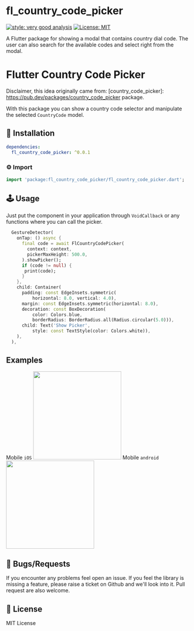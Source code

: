 # fl_country_code_picker

[![style: very good analysis][very_good_analysis_badge]][very_good_analysis_link]
[![License: MIT][license_badge]][license_link]

A Flutter package for showing a modal that contains country dial code. The user can also search for the available codes and select right from the modal.

[license_badge]: https://img.shields.io/badge/license-MIT-blue.svg
[license_link]: https://opensource.org/licenses/MIT
[very_good_analysis_badge]: https://img.shields.io/badge/style-very_good_analysis-B22C89.svg
[very_good_analysis_link]: https://pub.dev/packages/very_good_analysis
# Flutter Country Code Picker

Disclaimer, this idea originally came from: [country_code_picker]: https://pub.dev/packages/country_code_picker package.

With this package you can show a country code selector and manipulate the selected `CountryCode` model.

## 🔨 Installation
```yaml
dependencies:
  fl_country_code_picker: ^0.0.1
```

### ⚙ Import

```dart
import 'package:fl_country_code_picker/fl_country_code_picker.dart';
```

## 🕹️ Usage

Just put the component in your application through `VoidCallback` or any functions where you can call the picker.

```dart
  GestureDetector(
    onTap: () async {
      final code = await FlCountryCodePicker(
        context: context,
        pickerMaxHeight: 500.0,
      ).showPicker();
      if (code != null) {
       print(code);
      }
    },
    child: Container(
      padding: const EdgeInsets.symmetric(
          horizontal: 8.0, vertical: 4.0),
      margin: const EdgeInsets.symmetric(horizontal: 8.0),
      decoration: const BoxDecoration(
          color: Colors.blue,
          borderRadius: BorderRadius.all(Radius.circular(5.0))),
      child: Text('Show Picker',
          style: const TextStyle(color: Colors.white)),
    ),
  ),
```

## Examples
Mobile `iOS`
<img src="https://raw.githubusercontent.com/Salvatore-Giordano/CountryCodePicker/master/screenshots/screen1.png" width="240"/>
Mobile `android`
<img src="https://raw.githubusercontent.com/Salvatore-Giordano/CountryCodePicker/master/screenshots/screen2.png" width="240"/>

## 🐞 Bugs/Requests

If you encounter any problems feel open an issue. If you feel the library is missing a feature, please raise a ticket on Github and we'll look into it. Pull request are also welcome.

## 📃 License

MIT License
